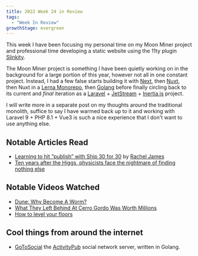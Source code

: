 ```yaml
---
title: 2022 Week 24 in Review
tags:
  - "Week In Review"
growthStage: evergreen
---
```

This week I have been focusing my personal time on my Moon Miner project and professional time developing a static website using the 11ty plugin [Slinkity](https://slinkity.dev/).

The Moon Miner project is something I have been quietly working on in the background for a large portion of this year, however not all in one constant project. Instead, I had a few false starts building it with [Next](https://nextjs.org/), then [Nuxt](https://nuxtjs.org/), then Nuxt in a [Lerna Monorepo](https://github.com/lerna/lerna), then [Golang](https://go.dev/) before finally circling back to its current and _final_ iteration as a [Laravel](https://laravel.com/) + [JetStream](https://jetstream.laravel.com/) + [Inertia.js](https://inertiajs.com/) project.

I will write more in a separate post on my thoughts around the traditional monolith, suffice to say I have warmed back up to it and working with Laravel 9 + PHP 8.1 + Vue3 is such a nice experience that I don't want to use anything else.

## Notable Articles Read
- [Learning to hit “publish” with Ship 30 for 30](https://medium.com/@racheljamesonline/learning-to-hit-publish-with-ship-30-for-30-8fd520ca53fa) by [Rachel James](https://medium.com/@racheljamesonline)
- [Ten years after the Higgs, physicists face the nightmare of finding nothing else](https://www.science.org/content/article/ten-years-after-higgs-physicists-face-nightmare-finding-nothing-else)

## Notable Videos Watched
- [Dune: Why Become A Worm?](https://www.youtube.com/watch?v=ai9X0xYHuZ0)
- [What They Left Behind At Cerro Gordo Was Worth Millions](https://www.youtube.com/watch?v=2O4t_oWgHF8)
- [How to level your floors](https://www.youtube.com/watch?v=cGHlkW2lJpY)

## Cool things from around the internet
- [GoToSocial](https://docs.gotosocial.org/en/latest/) the [ActivityPub](https://activitypub.rocks/) social network server, written in Golang.